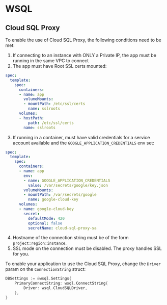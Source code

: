 # WSQL

## Cloud SQL Proxy

To enable the use of Cloud SQL Proxy, the following conditions need to be met:

1) If connecting to an instance with ONLY a Private IP, the app must be running in the same VPC to connect
2) The app must have Root SSL certs mounted:

```yaml
spec:
  template:
    spec:
      containers:
      - name: app
        volumeMounts:
        - mountPath: /etc/ssl/certs
          name: sslroots
      volumes:
      - hostPath:
          path: /etc/ssl/certs
        name: sslroots
```

3) If running in a container, must have valid credentials for a service account available and the `GOOGLE_APPLICATION_CREDENTIALS` env set:

```yaml
spec:
  template:
    spec:
      containers:
      - name: app
        env:
        - name: GOOGLE_APPLICATION_CREDENTIALS
          value: /var/secrets/google/key.json
        volumeMounts:
        - mountPath: /var/secrets/google
          name: google-cloud-key
      volumes:
      - name: google-cloud-key
        secret:
          defaultMode: 420
          optional: false
          secretName: cloud-sql-proxy-sa
```

4) Hostname of the connection string must be of the form `project:region:instance`.
5) SSL mode on the connection must be disabled. The proxy handles SSL for you.

To enable your application to use the Cloud SQL Proxy, change the `Driver` param on the `ConnectionString` struct:

```go
DBSettings := &wsql.Settings{
    PrimaryConnectString: wsql.ConnectString{
        Driver: wsql.CloudSQLDriver,
    },
}
```